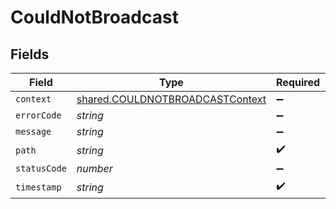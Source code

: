 # CouldNotBroadcast


## Fields

| Field                                                                                     | Type                                                                                      | Required                                                                                  | Description                                                                               |
| ----------------------------------------------------------------------------------------- | ----------------------------------------------------------------------------------------- | ----------------------------------------------------------------------------------------- | ----------------------------------------------------------------------------------------- |
| `context`                                                                                 | [shared.COULDNOTBROADCASTContext](../../../sdk/models/shared/couldnotbroadcastcontext.md) | :heavy_minus_sign:                                                                        | N/A                                                                                       |
| `errorCode`                                                                               | *string*                                                                                  | :heavy_minus_sign:                                                                        | N/A                                                                                       |
| `message`                                                                                 | *string*                                                                                  | :heavy_minus_sign:                                                                        | N/A                                                                                       |
| `path`                                                                                    | *string*                                                                                  | :heavy_check_mark:                                                                        | N/A                                                                                       |
| `statusCode`                                                                              | *number*                                                                                  | :heavy_minus_sign:                                                                        | N/A                                                                                       |
| `timestamp`                                                                               | *string*                                                                                  | :heavy_check_mark:                                                                        | N/A                                                                                       |